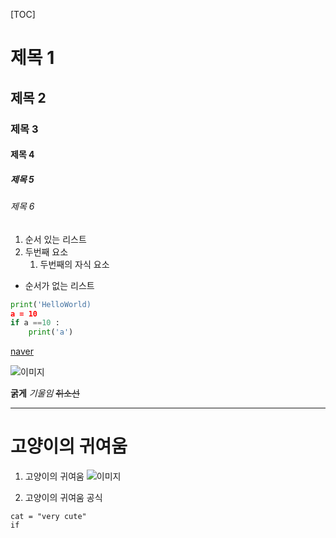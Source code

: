 [TOC]
# 제목 1
## 제목 2
### 제목 3
#### 제목 4
##### 제목 5
###### 제목 6

1. 순서 있는 리스트
2. 두번째 요소
    1. 두번째의 자식 요소
- 순서가 없는 리스트

```python
print('HelloWorld)
a = 10
if a ==10 :
    print('a')
```

[naver](https://www.naver.com)

![이미지](https://encrypted-tbn0.gstatic.com/images?q=tbn:ANd9GcTalyjOFcCd0-oQLIf_vfiS3HJanlJkiCpSNi6wJEHCtnlGpjHIIX201-HxbeXDrCRFSLQ&usqp=CAU)

**굵게**
*기울임*
~~취소선~~

---


# 고양이의 귀여움

1. 고양이의 귀여움
    ![이미지](https://upload3.inven.co.kr/upload/2020/03/31/bbs/i15477448382.jpg)

2. 고양이의 귀여움 공식
```
cat = "very cute"
if 
```